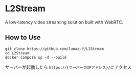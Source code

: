 # L2Stream
A low-latency video streaming solution built with WebRTC.

## How to Use
```
git clone https://github.com/lunae-f/L2Stream
cd L2Stream
docker compose up -d --build
```
サーバーが起動したら
`https://{サーバーのIPアドレス}/`にアクセス